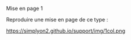 Mise en page 1


Reproduire une mise en page de ce type :


https://simplyon2.github.io/support/img/1col.png
